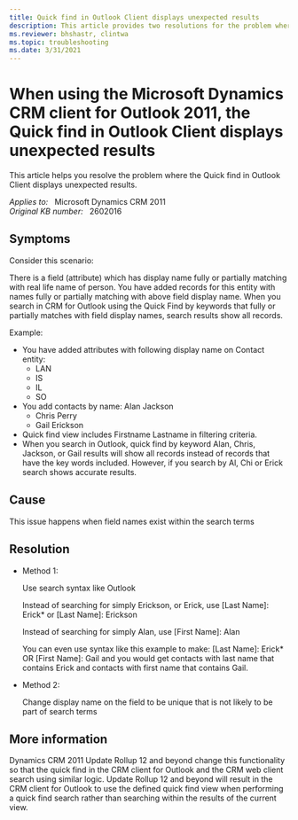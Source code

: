 ```yaml
---
title: Quick find in Outlook Client displays unexpected results
description: This article provides two resolutions for the problem where the Quick find in Outlook Client displays unexpected results.
ms.reviewer: bhshastr, clintwa
ms.topic: troubleshooting
ms.date: 3/31/2021
---
```

# When using the Microsoft Dynamics CRM client for Outlook 2011, the Quick find in Outlook Client displays unexpected results

This article helps you resolve the problem where the Quick find in Outlook Client displays unexpected results.

_Applies to:_ &nbsp; Microsoft Dynamics CRM 2011  
_Original KB number:_ &nbsp; 2602016

## Symptoms

Consider this scenario:

There is a field (attribute) which has display name fully or partially matching with real life name of person. You have added records for this entity with names fully or partially matching with above field display name. When you search in CRM for Outlook using the Quick Find by keywords that fully or partially matches with field display names, search results show all records.

Example:

- You have added attributes with following display name on Contact entity:
  - LAN
  - IS
  - IL
  - SO
- You add contacts by name: Alan Jackson
  - Chris Perry
  - Gail Erickson
- Quick find view includes Firstname Lastname in filtering criteria.
- When you search in Outlook, quick find by keyword Alan, Chris, Jackson, or Gail results will show all records instead of records that have the key words included. However, if you search by Al, Chi or Erick search shows accurate results.

## Cause

This issue happens when field names exist within the search terms

## Resolution

- Method 1:

    Use search syntax like Outlook

    Instead of searching for simply Erickson, or Erick, use [Last Name]: Erick* or [Last Name]: Erickson

    Instead of searching for simply Alan, use [First Name]: Alan

    You can even use syntax like this example to make: [Last Name]: Erick* OR [First Name]: Gail and you would get contacts with last name that contains Erick and contacts with first name that contains Gail.

- Method 2:

  Change display name on the field to be unique that is not likely to be part of search terms

## More information

Dynamics CRM 2011 Update Rollup 12 and beyond change this functionality so that the quick find in the CRM client for Outlook and the CRM web client search using similar logic. Update Rollup 12 and beyond will result in the CRM client for Outlook to use the defined quick find view when performing a quick find search rather than searching within the results of the current view.
